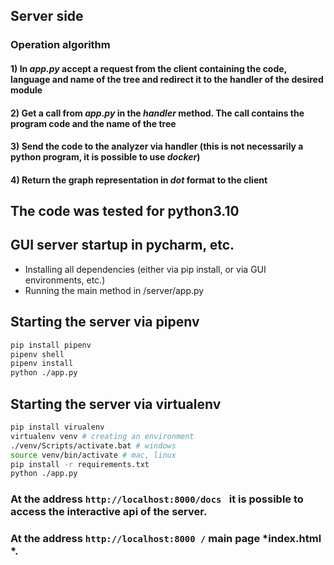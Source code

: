 ## Server side 

### Operation algorithm
#### 1) In *app.py* accept a request from the client containing the code, language and name of the tree and redirect it to the handler of the desired module
#### 2) Get a call from *app.py* in the *handler* method. The call contains the program code and the name of the tree
#### 3) Send the code to the analyzer via handler (this is not necessarily a python program, it is possible to use *docker*)
#### 4) Return the graph representation in *dot* format to the client

## The code was tested for python3.10

## GUI server startup in pycharm, etc.
* Installing all dependencies (either via pip install, or via GUI environments, etc.)
* Running the main method in /server/app.py
## Starting the server via pipenv
```bash
pip install pipenv
pipenv shell
pipenv install
python ./app.py
```
## Starting the server via virtualenv
```bash
pip install virualenv
virtualenv venv # creating an environment
./venv/Scripts/activate.bat # windows
source venv/bin/activate # mac, linux
pip install -r requirements.txt 
python ./app.py
```
### At the address `http://localhost:8000/docs ` it is possible to access the interactive api of the server.
### At the address `http://localhost:8000 /` main page *index.html *.